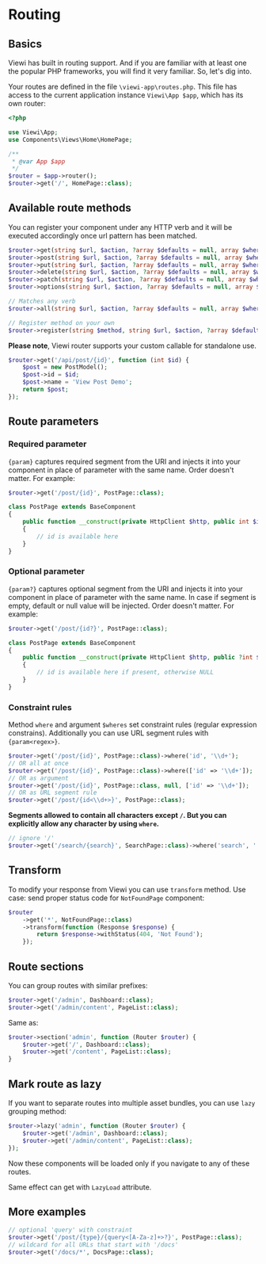 # Routing

## Basics

Viewi has built in routing support. And if you are familiar with at least one the popular PHP frameworks, you will find it very familiar. So, let's dig into. 

Your routes are defined in the file `\viewi-app\routes.php`. This file has access to the current application instance `Viewi\App $app`, which has its own router:

```php
<?php

use Viewi\App;
use Components\Views\Home\HomePage;

/**
 * @var App $app
 */
$router = $app->router();
$router->get('/', HomePage::class);
```

## Available route methods

You can register your component under any HTTP verb and it will be executed accordingly once url pattern has been matched.

```php
$router->get(string $url, $action, ?array $defaults = null, array $wheres = []);
$router->post(string $url, $action, ?array $defaults = null, array $wheres = []);
$router->put(string $url, $action, ?array $defaults = null, array $wheres = []);
$router->delete(string $url, $action, ?array $defaults = null, array $wheres = []);
$router->patch(string $url, $action, ?array $defaults = null, array $wheres = []);
$router->options(string $url, $action, ?array $defaults = null, array $wheres = []);

// Matches any verb
$router->all(string $url, $action, ?array $defaults = null, array $wheres = []);

// Register method on your own
$router->register(string $method, string $url, $action, ?array $defaults = null, array $wheres = []);
```

**Please note**, Viewi router supports your custom callable for standalone use.

```php
$router->get('/api/post/{id}', function (int $id) {
    $post = new PostModel();
    $post->id = $id;
    $post->name = 'View Post Demo';
    return $post;
});
```

## Route parameters

### Required parameter

`{param}` captures required segment from the URI and injects it into your component in place of parameter with the same name. Order doesn't matter. For example:

```php
$router->get('/post/{id}', PostPage::class);
```

```php
class PostPage extends BaseComponent
{
    public function __construct(private HttpClient $http, public int $id)
    {
        // id is available here
    }
}
```

### Optional parameter

`{param?}` captures optional segment from the URI and injects it into your component in place of parameter with the same name. In case if segment is empty, default or null value will be injected. Order doesn't matter. For example:

```php
$router->get('/post/{id?}', PostPage::class);
```

```php
class PostPage extends BaseComponent
{
    public function __construct(private HttpClient $http, public ?int $id = null)
    {
        // id is available here if present, otherwise NULL
    }
}
```

### Constraint rules

Method `where` and argument `$wheres` set constraint rules (regular expression constrains). Additionally you can use URL segment rules with `{param<regex>}`.

```php
$router->get('/post/{id}', PostPage::class)->where('id', '\\d+');
// OR all at once
$router->get('/post/{id}', PostPage::class)->where(['id' => '\\d+']);
// OR as argument
$router->get('/post/{id}', PostPage::class, null, ['id' => '\\d+']);
// OR as URL segment rule
$router->get('/post/{id<\\d+>}', PostPage::class);
```

**Segments allowed to contain all characters except `/`. But you can explicitly allow any character by using `where`.**

```php
// ignore '/'
$router->get('/search/{search}', SearchPage::class)->where('search', '.*');
```

## Transform

To modify your response from Viewi you can use `transform` method. Use case: send proper status code for `NotFoundPage` component:

```php
$router
    ->get('*', NotFoundPage::class)
    ->transform(function (Response $response) {
        return $response->withStatus(404, 'Not Found');
    });
```

## Route sections

You can group routes with similar prefixes:

```php
$router->get('/admin', Dashboard::class);
$router->get('/admin/content', PageList::class);
```

Same as:

```php
$router->section('admin', function (Router $router) {
    $router->get('/', Dashboard::class);
    $router->get('/content', PageList::class);
}
```

## Mark route as lazy

If you want to separate routes into multiple asset bundles, you can use `lazy` grouping method:

```php
$router->lazy('admin', function (Router $router) {
    $router->get('/admin', Dashboard::class);
    $router->get('/admin/content', PageList::class);
});
```

Now these components will be loaded only if you navigate to any of these routes.

Same effect can get with `LazyLoad` attribute.

## More examples

```php
// optional 'query' with constraint
$router->get('/post/{type}/{query<[A-Za-z]+>?}', PostPage::class);
// wildcard for all URLs that start with '/docs'
$router->get('/docs/*', DocsPage::class);
```